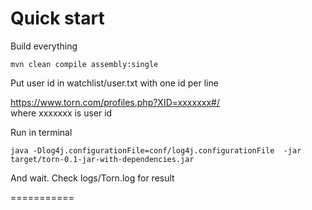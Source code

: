 

# Quick start 


Build everything
```
mvn clean compile assembly:single
```

Put user id in watchlist/user.txt with one id per line <br>

https://www.torn.com/profiles.php?XID=xxxxxxx#/ <br>
where xxxxxxx is user id


Run in terminal 

``` 
java -Dlog4j.configurationFile=conf/log4j.configurationFile  -jar target/torn-0.1-jar-with-dependencies.jar
```

And wait. Check logs/Torn.log for result

===========  <br>


